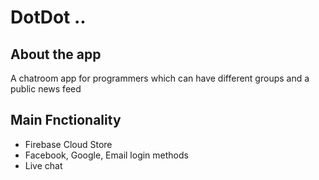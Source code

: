 # DotDot ..

## About the app

A chatroom app for programmers which can have different groups and a public news feed

## Main Fnctionality

- Firebase Cloud Store
- Facebook, Google, Email login methods
- Live chat

